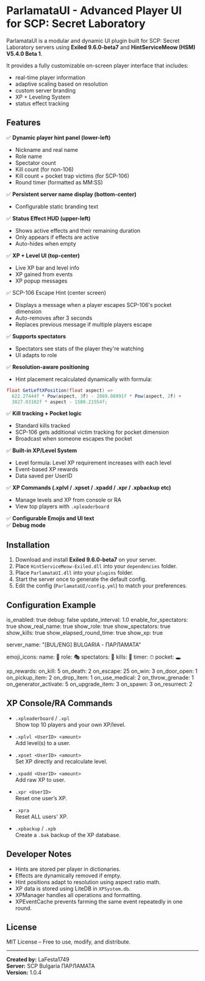 ﻿# ParlamataUI - Advanced Player UI for SCP: Secret Laboratory

ParlamataUI is a modular and dynamic UI plugin built for SCP: Secret Laboratory servers using **Exiled 9.6.0-beta7** and **HintServiceMeow (HSM) V5.4.0 Beta 1**.

It provides a fully customizable on-screen player interface that includes:
- real-time player information
- adaptive scaling based on resolution
- custom server branding
- XP + Leveling System
- status effect tracking

## Features

✅ **Dynamic player hint panel (lower-left)**  
- Nickname and real name  
- Role name  
- Spectator count  
- Kill count (for non-106)  
- Kill count + pocket trap victims (for SCP-106)  
- Round timer (formatted as MM:SS)

✅ **Persistent server name display (bottom-center)**  
- Configurable static branding text

✅ **Status Effect HUD (upper-left)**  
- Shows active effects and their remaining duration  
- Only appears if effects are active  
- Auto-hides when empty

✅ **XP + Level UI (top-center)**  
- Live XP bar and level info  
- XP gained from events  
- XP popup messages

✅ SCP-106 Escape Hint (center screen)
- Displays a message when a player escapes SCP-106's pocket dimension
- Auto-removes after 3 seconds
- Replaces previous message if multiple players escape

✅ **Supports spectators**  
- Spectators see stats of the player they're watching  
- UI adapts to role

✅ **Resolution-aware positioning**  
- Hint placement recalculated dynamically with formula:
```cs
float GetLeftXPosition(float aspect) =>
  622.27444f * Pow(aspect, 3f) - 2869.08991f * Pow(aspect, 2f) +
  3827.03102f * aspect - 1580.21554f;
```

✅ **Kill tracking + Pocket logic**  
- Standard kills tracked  
- SCP-106 gets additional victim tracking for pocket dimension  
- Broadcast when someone escapes the pocket

✅ **Built-in XP/Level System**  
- Level formula: Level XP requirement increases with each level  
- Event-based XP rewards  
- Data saved per UserID

✅ **XP Commands (.xplvl / .xpset / .xpadd / .xpr / .xpbackup etc)**  
- Manage levels and XP from console or RA  
- View top players with `.xpleaderboard`

✅ **Configurable Emojis and UI text**  
✅ **Debug mode**

## Installation

1. Download and install **Exiled 9.6.0-beta7** on your server.
2. Place `HintServiceMeow-Exiled.dll` into your `dependencies` folder.
3. Place `ParlamataUI.dll` into your `plugins` folder.
4. Start the server once to generate the default config.
5. Edit the config (`ParlamataUI/config.yml`) to match your preferences.

## Configuration Example
is_enabled: true
debug: false
update_interval: 1.0
enable_for_spectators: true
show_real_name: true
show_role: true
show_spectators: true
show_kills: true
show_elapsed_round_time: true
show_xp: true

server_name: "[BUL/ENG] BULGARIA - ПАРЛАМАТА"

emoji_icons:
  name: 👤
  role: 🎭
  spectators: 👥
  kills: 🔪
  timer: ⏱
  pocket: 🕳

xp_rewards:
  on_kill: 5
  on_death: 2
  on_escape: 25
  on_win: 3
  on_door_open: 1
  on_pickup_item: 2
  on_drop_item: 1
  on_use_medical: 2
  on_throw_grenade: 1
  on_generator_activate: 5
  on_upgrade_item: 3
  on_spawn: 3
  on_resurrect: 2

## XP Console/RA Commands

- `.xpleaderboard` / `.xpl`  
  Show top 10 players and your own XP/level.

- `.xplvl <UserID> <amount>`  
  Add level(s) to a user.

- `.xpset <UserID> <amount>`  
  Set XP directly and recalculate level.

- `.xpadd <UserID> <amount>`  
  Add raw XP to user.

- `.xpr <UserID>`  
  Reset one user’s XP.

- `.xpra`  
  Reset ALL users' XP.

- `.xpbackup` / `.xpb`  
  Create a `.bak` backup of the XP database.

## Developer Notes

- Hints are stored per player in dictionaries.
- Effects are dynamically removed if empty.
- Hint positions adapt to resolution using aspect ratio math.
- XP data is stored using LiteDB in `XPSystem.db`.
- XPManager handles all operations and formatting.
- XPEventCache prevents farming the same event repeatedly in one round.

## License

MIT License – Free to use, modify, and distribute.

---

**Created by:** LaFesta1749  
**Server:** SCP Bulgaria ПАРЛАМАТА  
**Version:** 1.0.4  
